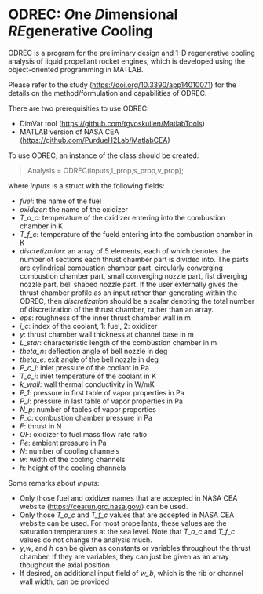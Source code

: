 # ODREC: *O*ne *D*imensional *RE*generative *C*ooling
ODREC is a program for the preliminary design and 1-D regenerative cooling analysis of liquid propellant rocket engines, which is developed using the object-oriented programming in MATLAB.

Please refer to the study (https://doi.org/10.3390/app14010071) for the details on the method/formulation and capabilities of ODREC.

There are two prerequisities to use ODREC:
* DimVar tool (https://github.com/tgvoskuilen/MatlabTools)
* MATLAB version of NASA CEA (https://github.com/PurdueH2Lab/MatlabCEA)

To use ODREC, an instance of the class should be created:
> Analysis = ODREC(inputs,l_prop,s_prop,v_prop);

where *inputs* is a struct with the following fields:
* *fuel*: the name of the fuel
* *oxidizer*: the name of the oxidizer
* *T_o_c*: temperature of the oxidizer entering into the combustion chamber in K
* *T_f_c*: temperature of the fueld entering into the combustion chamber in K
* *discretization*: an array of 5 elements, each of which denotes the number of sections each thrust chamber part is divided into. The parts are cylindrical combustion chamber part, circularly converging combustion chamber part, small converging nozzle part, fist diverging nozzle part, bell shaped nozzle part. If the user externally gives the thrust chamber profile as an input rather than generating within the ODREC, then *discretization* should be a scalar denoting the total number of discretization of the thrust chamber, rather than an array.
* *eps*: roughness of the inner thrust chamber wall in m
* *i_c*: index of the coolant, 1: fuel, 2: oxidizer
* *y*: thrust chamber wall thickness at channel base in m
* *L_star*: characteristic length of the combustion chamber in m
* *theta_n*: deflection angle of bell nozzle in deg
* *theta_e*: exit angle of the bell nozzle in deg
* *P_c_i*: inlet pressure of the coolant in Pa
* *T_c_i*: inlet temperature of the coolant in K
* *k_wall*: wall thermal conductivity in W/mK
* *P_1*: pressure in first table of vapor properties in Pa
* *P_l*: pressure in last table of vapor properties in Pa
* *N_p*: number of tables of vapor properties
* *P_c*: combustion chamber pressure in Pa
* *F*: thrust in N
* *OF*: oxidizer to fuel mass flow rate ratio
* *Pe*: ambient pressure in Pa
* *N*: number of cooling channels
* *w*: width of the cooling channels
* *h*: height of the cooling channels

Some remarks about *inputs*:
* Only those fuel and oxidizer names that are accepted in NASA CEA website (https://cearun.grc.nasa.gov/) can be used.
* Only those *T_o_c* and *T_f_c* values that are accepted in NASA CEA website can be used. For most propellants, these values are the saturation temperatures at the sea level. Note that *T_o_c* and *T_f_c* values do not change the analysis much.
* *y*,*w*, and *h* can be given as constants or variables throughout the thrust chamber. If they are variables, they can just be given as an array thoughout the axial position.
* If desired, an additional input field of *w_b*, which is the rib or channel wall width, can be provided













